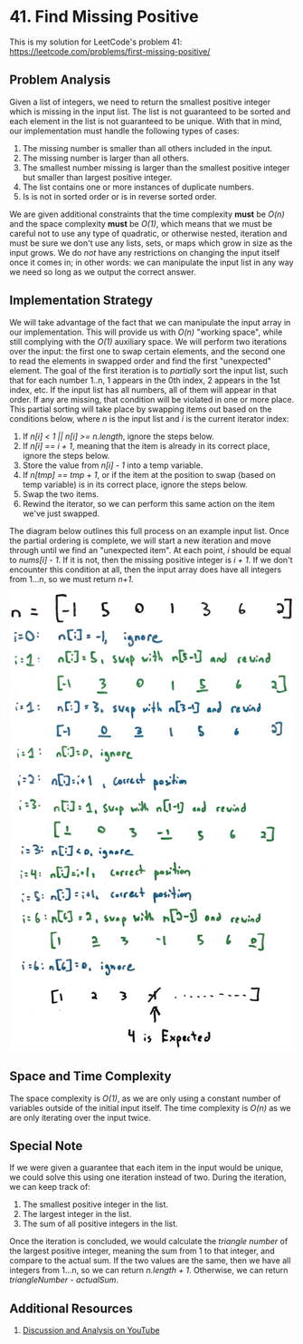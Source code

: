 # 41. Find Missing Positive
This is my solution for LeetCode's problem 41: https://leetcode.com/problems/first-missing-positive/

## Problem Analysis
Given a list of integers, we need to return the smallest positive integer which is missing in the input list. The list is not guaranteed to be sorted and each element in the list is not guaranteed to be unique. With that in mind, our implementation must handle the following types of cases:

1. The missing number is smaller than all others included in the input.
1. The missing number is larger than all others.
1. The smallest number missing is larger than the smallest positive integer but smaller than largest positive integer.
1. The list contains one or more instances of duplicate numbers.
1. Is is not in sorted order or is in reverse sorted order.

We are given additional constraints that the time complexity **must** be *O(n)* and the space complexity **must** be *O(1)*, which means that we must be careful not to use any type of quadratic, or otherwise nested, iteration and must be sure we don't use any lists, sets, or maps which grow in size as the input grows. We do *not* have any restrictions on changing the input itself once it comes in; in other words: we can manipulate the input list in any way we need so long as we output the correct answer.

## Implementation Strategy
We will take advantage of the fact that we can manipulate the input array in our implementation. This will provide us with *O(n)* "working space", while still complying with the *O(1)* auxiliary space. We will perform two iterations over the input: the first one to swap certain elements, and the second one to read the elements in swapped order and find the first "unexpected" element. The goal of the first iteration is to *partially* sort the input list, such that for each number 1..n, 1 appears in the 0th index, 2 appears in the 1st index, etc. If the input list has all numbers, all of them will appear in that order. If any are missing, that condition will be violated in one or more place. This partial sorting will take place by swapping items out based on the conditions below, where *n* is the input list and *i* is the current iterator index:

1. If *n[i] < 1 || n[i] >= n.length*, ignore the steps below.
1. If *n[i] == i + 1*, meaning that the item is already in its correct place, ignore the steps below.
1. Store the value from *n[i] - 1* into a temp variable.
1. If *n[tmp] == tmp + 1*, or if the item at the position to swap (based on temp variable) is in its correct place, ignore the steps below.
1. Swap the two items.
1. Rewind the iterator, so we can perform this same action on the item we've just swapped.

The diagram below outlines this full process on an example input list. Once the partial ordering is complete, we will start a new iteration and move through until we find an "unexpected item". At each point, *i* should be equal to *nums[i] - 1*. If it is not, then the missing positive integer is *i + 1*. If we don't encounter this condition at all, then the input array does have all integers from 1...n, so we must return *n+1*.

![Iteration Diagram](diagram.png "Iteration Diagram")

## Space and Time Complexity
The space complexity is *O(1)*, as we are only using a constant number of variables outside of the initial input itself. The time complexity is *O(n)* as we are only iterating over the input twice.

## Special Note
If we were given a guarantee that each item in the input would be unique, we could solve this using one iteration instead of two. During the iteration, we can keep track of:

1. The smallest positive integer in the list.
1. The largest integer in the list.
1. The sum of all positive integers in the list.

Once the iteration is concluded, we would calculate the *triangle number* of the largest positive integer, meaning the sum from 1 to that integer, and compare to the actual sum. If the two values are the same, then we have all integers from 1...n, so we can return *n.length + 1*. Otherwise, we can return *triangleNumber - actualSum*.

## Additional Resources
1. [Discussion and Analysis on YouTube]( )